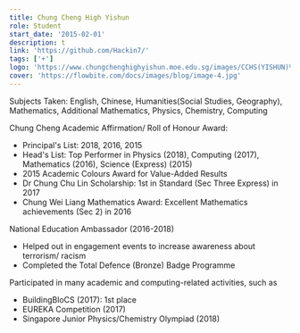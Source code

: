 ```yaml
---
title: Chung Cheng High Yishun
role: Student
start_date: '2015-02-01'
description: t
link: 'https://github.com/Hackin7/'
tags: ['+']
logo: 'https://www.chungchenghighyishun.moe.edu.sg/images/CCHS(YISHUN)%20logo.jpg'
cover: 'https://flowbite.com/docs/images/blog/image-4.jpg'
---
```


Subjects Taken:
English, Chinese, Humanities(Social Studies, Geography), Mathematics, Additional Mathematics, Physics, Chemistry, Computing

Chung Cheng Academic Affirmation/ Roll of Honour Award:

- Principal's List: 2018, 2016, 2015
- Head's List: Top Performer in Physics (2018), Computing (2017), Mathematics (2016), Science (Express) (2015)
- 2015 Academic Colours Award for Value-Added Results
- Dr Chung Chu Lin Scholarship: 1st in Standard (Sec Three Express) in 2017
- Chung Wei Liang Mathematics Award: Excellent Mathematics achievements (Sec 2) in 2016

National Education Ambassador (2016-2018)

- Helped out in engagement events to increase awareness about terrorism/ racism
- Completed the Total Defence (Bronze) Badge Programme

Participated in many academic and computing-related activities, such as

- BuildingBloCS (2017): 1st place
- EUREKA Competition (2017)
- Singapore Junior Physics/Chemistry Olympiad (2018)
